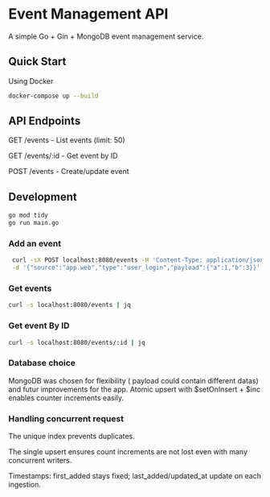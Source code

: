 # Event Management API

A simple Go + Gin + MongoDB event management service.

## Quick Start
Using Docker
```bash
docker-compose up --build
```

## API Endpoints

GET /events - List events (limit: 50)

GET /events/:id - Get event by ID

POST /events - Create/update event

## Development
```bash
go mod tidy
go run main.go
```

### Add an event
```bash
 curl -sX POST localhost:8080/events -H 'Content-Type: application/json' \
 -d '{"source":"app.web","type":"user_login","payload":{"a":1,"b":3}}' | jq
```

### Get events
```bash
curl -s localhost:8080/events | jq 
```

### Get event By ID
```bash
curl -s localhost:8080/events/:id | jq 
```


### Database choice
MongoDB was chosen for flexibility ( payload could contain different datas) and futur improvements for the app.
Atomic upsert with $setOnInsert + $inc enables counter increments easily.

### Handling concurrent request 
The unique index prevents duplicates.

The single upsert ensures count increments are not lost even with many concurrent writers.

Timestamps: first_added stays fixed; last_added/updated_at update on each ingestion.